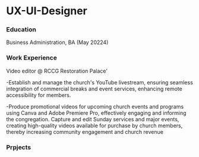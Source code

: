 # UX-UI-Designer

### Education
Business Administration, BA (May 20224)

### Work Experience
Video editor @ RCCG Restoration Palace'

-Establish and manage the church's YouTube livestream, ensuring seamless integration of commercial breaks and event services, enhancing remote accessibility for members.

-Produce promotional videos for upcoming church events and programs using Canva and Adobe Premiere Pro, effectively engaging and informing the congregation.
Capture and edit Sunday services and major events, creating high-quality videos available for purchase by church members, thereby increasing community engagement and church revenue    

### Prpjects


